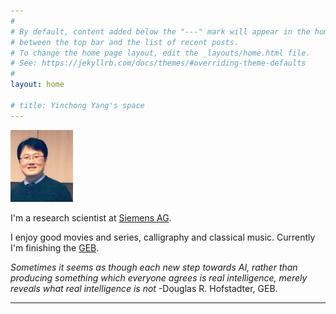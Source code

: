 ```yaml
---
#
# By default, content added below the "---" mark will appear in the home page
# between the top bar and the list of recent posts.
# To change the home page layout, edit the _layouts/home.html file.
# See: https://jekyllrb.com/docs/themes/#overriding-theme-defaults
#
layout: home

# title: Yinchong Yang's space
---
```

<img src="/assets/me.png" alt="image" width="100" style="right"/>

I'm a research scientist at [Siemens AG](https://www.siemens.com/global/en.html).

I enjoy good movies and series, calligraphy and classical music. Currently I'm
finishing the [GEB](https://en.wikipedia.org/wiki/G%C3%B6del,_Escher,_Bach).


*Sometimes it seems as though each new step towards AI, rather than producing something which everyone agrees is real intelligence, merely reveals what real intelligence is not* -Douglas R. Hofstadter, GEB.

---
